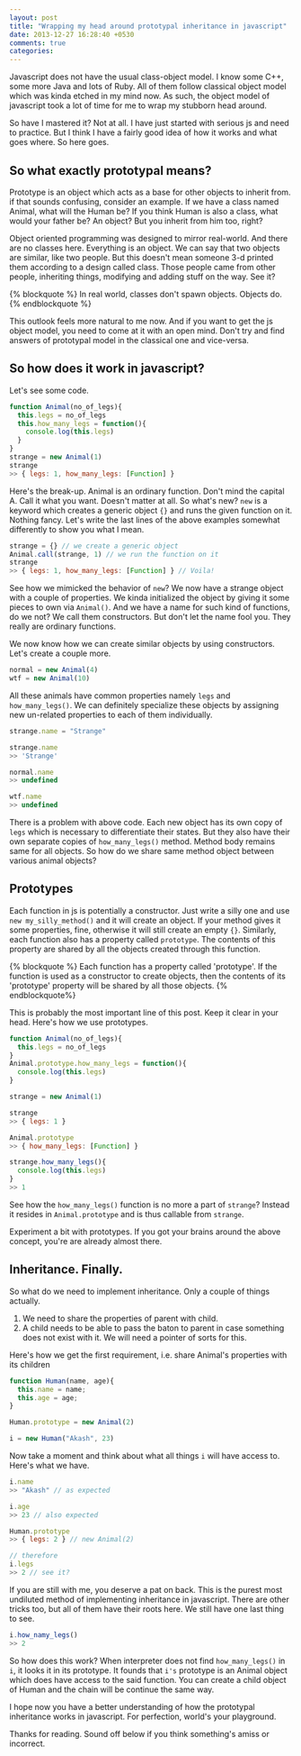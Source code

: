```yaml
---
layout: post
title: "Wrapping my head around prototypal inheritance in javascript"
date: 2013-12-27 16:28:40 +0530
comments: true
categories: 
---
```

Javascript does not have the usual class-object model. I know some C++, some more Java and lots of Ruby. All of them follow classical object model which was kinda etched in my mind now. As such, the object model of javascript took a lot of time for me to wrap my stubborn head around.

So have I mastered it? Not at all. I have just started with serious js and need to practice. But I think I have a fairly good idea of how it works and what goes where. So here goes.

##  So what exactly prototypal means?
Prototype is an object which acts as a base for other objects to inherit from. if that sounds confusing, consider an example. If we have a class named Animal, what will the Human be? If you think Human is also a class, what would your father be? An object? But you inherit from him too, right?

Object oriented programming was designed to mirror real-world. And there are no classes here. Everything is an object. We can say that two objects are similar, like two people. But this doesn't mean someone 3-d printed them according to a design called class. Those people came from other people, inheriting things, modifying and adding stuff on the way. See it?

{% blockquote %}
In real world, classes don't spawn objects. Objects do.
{% endblockquote %}

This outlook feels more natural to me now. And if you want to get the js object model, you need to come at it with an open mind. Don't try and find answers of prototypal model in the classical one and vice-versa.

## So how does it work in javascript?
Let's see some code.

```javascript
function Animal(no_of_legs){
  this.legs = no_of_legs
  this.how_many_legs = function(){
    console.log(this.legs)
  }
}
strange = new Animal(1)
strange
>> { legs: 1, how_many_legs: [Function] }
```
Here's the break-up. Animal is an ordinary function. Don't mind the capital A. Call it what you want. Doesn't matter at all. So what's new? `new` is a keyword which creates a generic object `{}` and runs the given function on it. Nothing fancy. Let's write the last lines of the above examples somewhat differently to show you what I mean.

```javascript
strange = {} // we create a generic object
Animal.call(strange, 1) // we run the function on it
strange
>> { legs: 1, how_many_legs: [Function] } // Voila!
```
See how we mimicked the behavior of `new`? We now have a strange object with a couple of properties. We kinda initialized the object by giving it some pieces to own via `Animal()`. And we have a name for such kind of functions, do we not? We call them constructors. But don't let the name fool you. They really are ordinary functions.

We now know how we can create similar objects by using constructors. Let's create a couple more.

```javascript
normal = new Animal(4)
wtf = new Animal(10)
```
All these animals have common properties namely `legs` and `how_many_legs()`. We can definitely specialize these objects by assigning new un-related properties to each of them individually.

```javascript
strange.name = "Strange"

strange.name
>> 'Strange'

normal.name
>> undefined

wtf.name
>> undefined
```

There is a problem with above code. Each new object has its own copy of `legs` which is necessary to differentiate their states. But they also have their own separate copies of `how_many_legs()` method. Method body remains same for all objects. So how do we share same method object between various animal objects?

## Prototypes
Each function in js is potentially a constructor. Just write a silly one and use `new my_silly_method()` and it will create an object. If your method gives it some properties, fine, otherwise it will still create an empty `{}`. Similarly, each function also has a property called `prototype`. The contents of this property are shared by all the objects created through this function.

{% blockquote %}
Each function has a property called 'prototype'. If the function is used as a constructor to create objects, then the contents of its 'prototype' property will be shared by all those objects.
{% endblockquote%}

This is probably the most important line of this post. Keep it clear in your head. Here's how we use prototypes.

```javascript
function Animal(no_of_legs){
  this.legs = no_of_legs
}
Animal.prototype.how_many_legs = function(){
  console.log(this.legs)
}

strange = new Animal(1)

strange
>> { legs: 1 }

Animal.prototype
>> { how_many_legs: [Function] }

strange.how_many_legs(){
  console.log(this.legs)
}
>> 1
```
See how the `how_many_legs()` function is no more a part of `strange`? Instead it resides in `Animal.prototype` and is thus callable from `strange`.

Experiment a bit with prototypes. If you got your brains around the above concept, you're are already almost there.

## Inheritance. Finally.
So what do we need to implement inheritance. Only a couple of things actually.

1. We need to share the properties of parent with child.
2. A child needs to be able to pass the baton to parent in case something does not exist with it. We will need a pointer of sorts for this.

Here's how we get the first requirement, i.e. share Animal's properties with its children

```javascript
function Human(name, age){
  this.name = name;
  this.age = age;
}

Human.prototype = new Animal(2)

i = new Human("Akash", 23)
```

Now take a moment and think about what all things `i` will have access to. Here's what we have.
```javascript
i.name
>> "Akash" // as expected

i.age
>> 23 // also expected

Human.prototype
>> { legs: 2 } // new Animal(2)

// therefore
i.legs
>> 2 // see it?
```
If you are still with me, you deserve a pat on back. This is the purest most undiluted method of implementing inheritance in javascript. There are other tricks too, but all of them have their roots here. We still have one last thing to see.

```javascript
i.how_namy_legs()
>> 2
```
So how does this work? When interpreter does not find `how_many_legs()` in `i`, it looks it in its prototype. It founds that `i's` prototype is an Animal object which does have access to the said function. You can create a child object of Human and the chain will be continue the same way.

I hope now you have a better understanding of how the prototypal inheritance works in javascript. For perfection, world's your playground.

Thanks for reading. Sound off below if you think something's amiss or incorrect.
